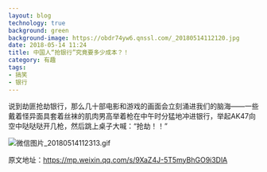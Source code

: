 ```yaml
---
layout: blog
technology: true
background: green
background-image: https://obdr74yw6.qnssl.com/_20180514112120.jpg
date: 2018-05-14 11:24
title: 中国人“抢银行”究竟要多少成本？！
category: 有趣
tags:
- 搞笑
- 银行
---
```


说到劫匪抢劫银行，那么几十部电影和游戏的画面会立刻涌进我们的脑海——一些戴着怪异面具套着丝袜的肌肉男高举着枪在中午时分猛地冲进银行，举起AK47向空中哒哒哒开几枪，然后跳上桌子大喊：“抢劫！！”  


![微信图片_20180514112313.gif](https://i.loli.net/2018/05/14/5af90219f03c5.gif)

原文地址：https://mp.weixin.qq.com/s/9XaZ4J-5T5myBhGO9i3DlA
